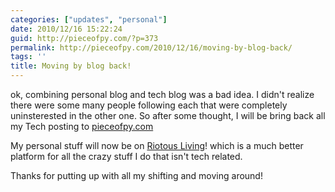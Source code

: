 ```yaml
---
categories: ["updates", "personal"]
date: 2010/12/16 15:22:24
guid: http://pieceofpy.com/?p=373
permalink: http://pieceofpy.com/2010/12/16/moving-by-blog-back/
tags: ''
title: Moving by blog back!
---
```

ok, combining personal blog and tech blog was a bad idea. I didn't realize there were some many people following each that were completely uninsterested in the other one. So after some thought, I will be bring back all my Tech posting to <a href="http://pieceofpy.com">pieceofpy.com</a>

My personal stuff will now be on <a href="http://riotousliving.com">Riotous Living</a>! which is a much better platform for all the crazy stuff I do that isn't tech related.

Thanks for putting up with all my shifting and moving around!
